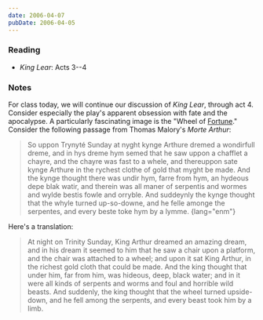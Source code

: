 ```yaml
---
date: 2006-04-07
pubDate: 2006-04-05
---
```


### Reading

* <cite>King Lear</cite>: Acts 3--4

### Notes

For class today, we will continue our discussion of <cite>King Lear</cite>, through act 4. Consider especially the play's apparent obsession with fate and the apocalypse. A particularly fascinating image is the "Wheel of [Fortune](https://en.wikipedia.org/wiki/Fortuna_%28luck%29)." Consider the following passage from Thomas Malory's <cite>Morte Arthur</cite>:

> So uppon Trynyté Sunday at nyght kynge Arthure dremed a wondirfull dreme, and in hys dreme hym semed that he saw uppon a chafflet a chayre, and the chayre was fast to a whele, and thereuppon sate kynge Arthure in the rychest clothe of gold that myght be made. And the kynge thought there was undir hym, farre from hym, an hydeous depe blak watir, and therein was all maner of serpentis and wormes and wylde bestis fowle and orryble. And suddeynly the kynge thought that the whyle turned up-so-downe, and he felle amonge the serpentes, and every beste toke hym by a lymme. {lang="enm"}

Here's a translation:

> At night on Trinity Sunday, King Arthur dreamed an amazing dream, and in his dream it seemed to him that he saw a chair upon a platform, and the chair was attached to a wheel; and upon it sat King Arthur, in the richest gold cloth that could be made. And the king thought that under him, far from him, was hideous, deep, black water; and in it were all kinds of serpents and worms and foul and horrible wild beasts. And suddenly, the king thought that the wheel turned upside-down, and he fell among the serpents, and every beast took him by a limb.
